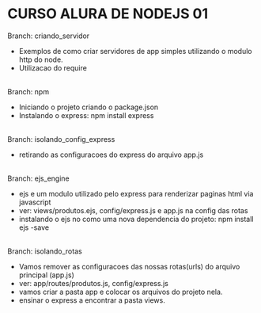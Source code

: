 # CURSO ALURA DE NODEJS 01

Branch: criando_servidor <br>
- Exemplos de como criar servidores de app simples utilizando o modulo http do node.
- Utilizacao do require
<br><br>

Branch: npm <br>
- Iniciando o projeto criando o package.json
- Instalando o express: npm install express
<br><br>

Branch: isolando_config_express <br>
- retirando as configuracoes do express do arquivo app.js
<br><br>

Branch: ejs_engine <br>
- ejs e um modulo utilizado pelo express para renderizar paginas html via javascript
- ver: views/produtos.ejs, config/express.js e app.js na config das rotas
- instalando o ejs no como uma nova dependencia do projeto: npm install ejs -save
<br><br>

Branch: isolando_rotas <br>
- Vamos remover as configuracoes das nossas rotas(urls) do arquivo principal (app.js)
- ver: app/routes/produtos.js, config/express.js
- vamos criar a pasta app e colocar os arquivos do projeto nela.
- ensinar o express a encontrar a pasta views.
<br><br>

